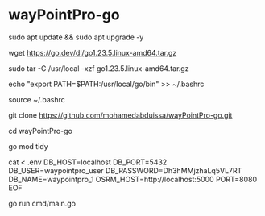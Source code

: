 # wayPointPro-go
sudo apt update && sudo apt upgrade -y

wget https://go.dev/dl/go1.23.5.linux-amd64.tar.gz

sudo tar -C /usr/local -xzf go1.23.5.linux-amd64.tar.gz

echo "export PATH=\$PATH:/usr/local/go/bin" >> ~/.bashrc

source ~/.bashrc

git clone https://github.com/mohamedabduissa/wayPointPro-go.git

cd wayPointPro-go

go mod tidy

cat <<EOF > .env
DB_HOST=localhost
DB_PORT=5432
DB_USER=waypointpro_user
DB_PASSWORD=Dh3hMMjzhaLq5VL7RT
DB_NAME=waypointpro_1
OSRM_HOST=http://localhost:5000
PORT=8080
EOF

go run cmd/main.go

